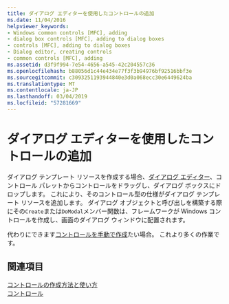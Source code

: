 ```yaml
---
title: ダイアログ エディターを使用したコントロールの追加
ms.date: 11/04/2016
helpviewer_keywords:
- Windows common controls [MFC], adding
- dialog box controls [MFC], adding to dialog boxes
- controls [MFC], adding to dialog boxes
- Dialog editor, creating controls
- common controls [MFC], adding
ms.assetid: d3f9f994-7e54-4656-a545-42c204557c36
ms.openlocfilehash: b88056d1c44e434e77f3f3b94976bf92516bbf3e
ms.sourcegitcommit: c3093251193944840e3d0a068ecc30e6449624ba
ms.translationtype: MT
ms.contentlocale: ja-JP
ms.lasthandoff: 03/04/2019
ms.locfileid: "57281669"
---
```

# <a name="using-the-dialog-editor-to-add-controls"></a>ダイアログ エディターを使用したコントロールの追加

ダイアログ テンプレート リソースを作成する場合、[ダイアログ エディター](../windows/dialog-editor.md)、コントロール パレットからコントロールをドラッグし、ダイアログ ボックスにドロップします。 これにより、そのコントロール型の仕様がダイアログ テンプレート リソースを追加します。 ダイアログ オブジェクトと呼び出しを構築する際にその`Create`または`DoModal`メンバー関数は、フレームワークが Windows コントロールを作成し、画面のダイアログ ウィンドウに配置されます。

代わりにできます[コントロールを手動で作成](../mfc/adding-controls-by-hand.md)たい場合。 これより多くの作業です。

## <a name="see-also"></a>関連項目

[コントロールの作成方法と使い方](../mfc/making-and-using-controls.md)<br/>
[コントロール](../mfc/controls-mfc.md)
